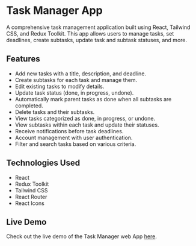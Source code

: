 # Task Manager App

A comprehensive task management application built using React, Tailwind CSS, and Redux Toolkit. This app allows users to manage tasks, set deadlines, create subtasks, update task and subtask statuses, and more.

## Features

- Add new tasks with a title, description, and deadline.
- Create subtasks for each task and manage them.
- Edit existing tasks to modify details.
- Update task status (done, in progress, undone).
- Automatically mark parent tasks as done when all subtasks are completed.
- Delete tasks and their subtasks.
- View tasks categorized as done, in progress, or undone.
- View subtasks within each task and update their statuses.
- Receive notifications before task deadlines.
- Account management with user authentication.
- Filter and search tasks based on various criteria.

## Technologies Used

- React
- Redux Toolkit
- Tailwind CSS
- React Router
- React Icons

## Live Demo

Check out the live demo of the Task Manager web App [here](https://plan-plus.netlify.app/).


